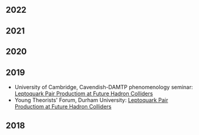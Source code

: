 
## 2022


## 2021



## 2020



## 2019
- University of Cambridge, Cavendish-DAMTP phenomenology seminar: [Leptoquark Pair Productiom at Future Hadron Colliders](2019/CambridgeSeminar121219.pdf)
- Young Theorists' Forum, Durham University: [Leptoquark Pair Productiom at Future Hadron Colliders](2019/YTF2019.pdf)


## 2018

